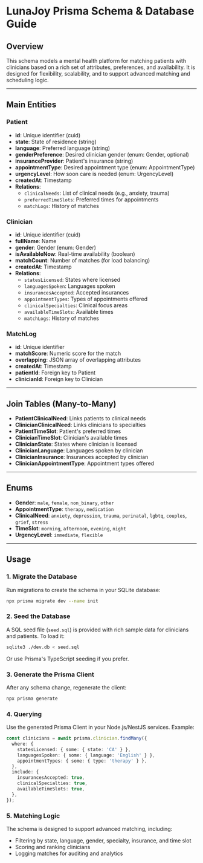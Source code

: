 # LunaJoy Prisma Schema & Database Guide

## Overview

This schema models a mental health platform for matching patients with clinicians based on a rich set of attributes, preferences, and availability. It is designed for flexibility, scalability, and to support advanced matching and scheduling logic.

---

## Main Entities

### Patient

- **id**: Unique identifier (cuid)
- **state**: State of residence (string)
- **language**: Preferred language (string)
- **genderPreference**: Desired clinician gender (enum: Gender, optional)
- **insuranceProvider**: Patient's insurance (string)
- **appointmentType**: Desired appointment type (enum: AppointmentType)
- **urgencyLevel**: How soon care is needed (enum: UrgencyLevel)
- **createdAt**: Timestamp
- **Relations**:
  - `clinicalNeeds`: List of clinical needs (e.g., anxiety, trauma)
  - `preferredTimeSlots`: Preferred times for appointments
  - `matchLogs`: History of matches

### Clinician

- **id**: Unique identifier (cuid)
- **fullName**: Name
- **gender**: Gender (enum: Gender)
- **isAvailableNow**: Real-time availability (boolean)
- **matchCount**: Number of matches (for load balancing)
- **createdAt**: Timestamp
- **Relations**:
  - `statesLicensed`: States where licensed
  - `languagesSpoken`: Languages spoken
  - `insurancesAccepted`: Accepted insurances
  - `appointmentTypes`: Types of appointments offered
  - `clinicalSpecialties`: Clinical focus areas
  - `availableTimeSlots`: Available times
  - `matchLogs`: History of matches

### MatchLog

- **id**: Unique identifier
- **matchScore**: Numeric score for the match
- **overlapping**: JSON array of overlapping attributes
- **createdAt**: Timestamp
- **patientId**: Foreign key to Patient
- **clinicianId**: Foreign key to Clinician

---

## Join Tables (Many-to-Many)

- **PatientClinicalNeed**: Links patients to clinical needs
- **ClinicianClinicalNeed**: Links clinicians to specialties
- **PatientTimeSlot**: Patient's preferred times
- **ClinicianTimeSlot**: Clinician's available times
- **ClinicianState**: States where clinician is licensed
- **ClinicianLanguage**: Languages spoken by clinician
- **ClinicianInsurance**: Insurances accepted by clinician
- **ClinicianAppointmentType**: Appointment types offered

---

## Enums

- **Gender**: `male`, `female`, `non_binary`, `other`
- **AppointmentType**: `therapy`, `medication`
- **ClinicalNeed**: `anxiety`, `depression`, `trauma`, `perinatal`, `lgbtq`, `couples`, `grief`, `stress`
- **TimeSlot**: `morning`, `afternoon`, `evening`, `night`
- **UrgencyLevel**: `immediate`, `flexible`

---

## Usage

### 1. Migrate the Database

Run migrations to create the schema in your SQLite database:

```sh
npx prisma migrate dev --name init
```

### 2. Seed the Database

A SQL seed file (`seed.sql`) is provided with rich sample data for clinicians and patients. To load it:

```sh
sqlite3 ./dev.db < seed.sql
```

Or use Prisma's TypeScript seeding if you prefer.

### 3. Generate the Prisma Client

After any schema change, regenerate the client:

```sh
npx prisma generate
```

### 4. Querying

Use the generated Prisma Client in your Node.js/NestJS services. Example:

```ts
const clinicians = await prisma.clinician.findMany({
  where: {
    statesLicensed: { some: { state: 'CA' } },
    languagesSpoken: { some: { language: 'English' } },
    appointmentTypes: { some: { type: 'therapy' } },
  },
  include: {
    insurancesAccepted: true,
    clinicalSpecialties: true,
    availableTimeSlots: true,
  },
});
```

### 5. Matching Logic

The schema is designed to support advanced matching, including:

- Filtering by state, language, gender, specialty, insurance, and time slot
- Scoring and ranking clinicians
- Logging matches for auditing and analytics
